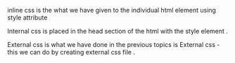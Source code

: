 inline css is the what we have given to the individual html element using style attribute 

Internal css is placed in the head section of the html with the style element .

External css is what we have done in the previous topics is External css - this we can do by creating external css file .